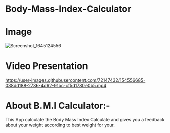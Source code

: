 # Body-Mass-Index-Calculator
# Image
![Screenshot_1645124556](https://user-images.githubusercontent.com/72147432/154557075-618019d6-630e-492d-9bc6-7a2a2c9c8195.png)
# Video Presentation
https://user-images.githubusercontent.com/72147432/154556685-038dd188-2736-4d62-91bc-cf5d1780e0b5.mp4
# About B.M.I Calculator:-
This App calculate the Body Mass Index Calculate and gives you a feedback about your weight according to best weight for your.

